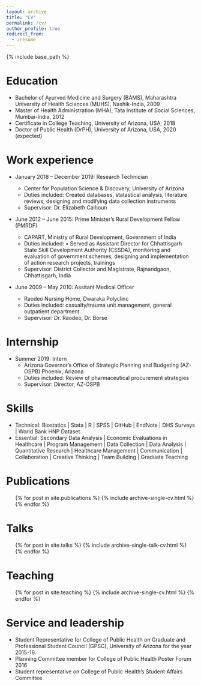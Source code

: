 ```yaml
---
layout: archive
title: "CV"
permalink: /cv/
author_profile: true
redirect_from:
  - /resume
---
```


{% include base_path %}

Education
======
* Bachelor of Ayurved Medicine and Surgery (BAMS), Maharashtra University of Health Sciences (MUHS), Nashik-India, 2009
* Master of Health Administration (MHA), Tata Institute of Social Sciences, Mumbai-India, 2012
* Certificate in College Teaching, University of Arizona, USA, 2018
* Doctor of Public Health (DrPH), University of Arizona, USA, 2020 (expected)

Work experience
======
* January 2018 – December 2019: Research Technician
  * Center for Population Science & Discovery, University of Arizona
  * Duties included: Created databases, statastical analysis, literature reviews, designing and modifying data collection instruments 
  * Supervisor: Dr. Elizabeth Calhoun

* June 2012 – June 2015: Prime Minister’s Rural Development Fellow (PMRDF)
  * CAPART, Ministry of Rural Development, Government of India
  * Duties included: •	Served as Assistant Director for Chhattisgarh State Skill Development Authority (CSSDA), monitoring and evaluation of government schemes, designing and implementation of action research projects, trainings  
  * Supervisor: District Collector and Magistrate, Rajnandgaon, Chhattisgarh, India
  
* June 2009 – May 2010: Assitant Medical Officer
  * Raodeo Nursing Home, Dwaraka Polyclinc
  * Duties included: casualty/trauma unit management, general outpatient department
  * Supervisor: Dr. Raodeo, Dr. Borse

Internship
======
* Summer 2019: Intern
  * Arizona Governor’s Office of Strategic Planning and Budgeting (AZ-OSPB)	Phoenix, Arizona
  * Duties included: Review of pharmaceutical procurement strategies
  * Supervisor: Director, AZ-OSPB


Skills
======
* Technical: 
  Biostatics | Stata | R | SPSS | GitHub | EndNote | DHS Surveys | World Bank HNP Dataset
* Essential: 
  Secondary Data Analysis | Economic Evaluations in Healthcare | Program Management | Data Collection | Data Analysis | Quantitative Research | Healthcare Management | Communication | Collaboration | Creative Thinking | Team Building | Graduate Teaching

Publications
======
  <ul>{% for post in site.publications %}
    {% include archive-single-cv.html %}
  {% endfor %}</ul>
  
Talks
======
  <ul>{% for post in site.talks %}
    {% include archive-single-talk-cv.html %}
  {% endfor %}</ul>
  
Teaching
======
  <ul>{% for post in site.teaching %}
    {% include archive-single-cv.html %}
  {% endfor %}</ul>
  
Service and leadership
======
* Student Representative for College of Public Health on Graduate and Professional Student Council (GPSC), University of Arizona for the year 2015-16.
* Planning Committee member for College of Public Health Poster Forum 2016
* Student representative on College of Public Health’s Student Affairs Committee
